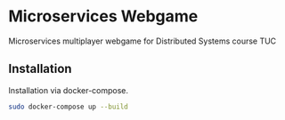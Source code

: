 # Microservices Webgame

Microservices multiplayer webgame for Distributed Systems course TUC

## Installation

Installation via docker-compose.

```bash
sudo docker-compose up --build
```

